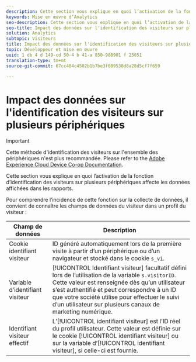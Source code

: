 ```yaml
---
description: Cette section vous explique en quoi l’activation de la fonction d’identification des visiteurs sur plusieurs périphériques affecte les données affichées dans les rapports.
keywords: Mise en œuvre d’Analytics
seo-description: Cette section vous explique en quoi l’activation de la fonction d’identification des visiteurs sur plusieurs périphériques affecte les données affichées dans les rapports.
seo-title: Impact des données sur l'identification des visiteurs sur plusieurs périphériques
solution: Analytics
subtopic: Visiteurs
title: Impact des données sur l'identification des visiteurs sur plusieurs périphériques
topic: Développeur et mise en œuvre
uuid: 1 db 4 d 149-cd 50-4 b 41-a 850-988901 f 25051
translation-type: tm+mt
source-git-commit: 67cc404c4502b1b7be3f089538d8a28d5cf7f659

---
```



# Impact des données sur l'identification des visiteurs sur plusieurs périphériques

>[!IMPORTANT]
>
>Cette méthode d'identification des visiteurs sur l'ensemble des périphériques n'est plus recommandée. Please refer to the [Adobe Experience Cloud Device Co-op Documentation](https://marketing.adobe.com/resources/help/en_US/mcdc/).

Cette section vous explique en quoi l’activation de la fonction d’identification des visiteurs sur plusieurs périphériques affecte les données affichées dans les rapports.

Pour comprendre l’incidence de cette fonction sur la collecte de données, il convient de connaître les champs de données du visiteur dans un profil du visiteur :

| Champ de données | Description |
|---|---|
| Cookie identifiant visiteur | ID généré automatiquement lors de la première visite à partir d’un périphérique ou d’un navigateur et stocké dans le cookie `s_vi`. |
| Variable d’identifiant visiteur | [!UICONTROL Identifiant visiteur] facultatif défini lors de l’utilisation de la variable `s.visitorID`. Cette valeur est renseignée dès qu’un utilisateur s’est authentifié et peut correspondre à un ID que votre société utilise pour effectuer le suivi d’un utilisateur sur plusieurs canaux de marketing numérique. |
| Identifiant visiteur effectif | L’[!UICONTROL identifiant visiteur] est l’ID réel du profil utilisateur. Cette valeur est définie sur le cookie [!UICONTROL identifiant visiteur] ou sur la variable d’[!UICONTROL identifiant visiteur], si celle-ci est fournie. |

